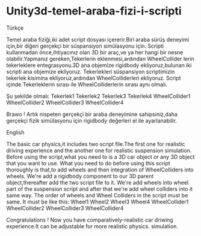 # Unity3d-temel-araba-fizi-i-scripti
Türkçe

Temel araba fiziği,iki adet script dosyası içererir.Biri araba sürüş deneyimi için,bir diğeri gerçekçi bir süspansiyon simülasyonu için.
Scripti kullanmadan önce,ihtiyacınız olan 3D bir araç,ve ya her hangi bir nesne olabilir.Yapmanız gereken,Tekerlerin eklenmesi,ardından WheelCollider lerin tekerleklere entegrasyonu.3D ana objemize rigidbody ekliyoruz,bulunan iki scripti ana objemize ekliyoruz.
Tekerlekleri süspansiyon scriptimizin tekerlek kisimina ekliyoruz,ardından WheelColliderleri ekliyoruz.
Script içinde Tekerleklerin sırası ile WheelColliderlerin sırası aynı olmalı.

Şu şekilde olmalı:
Tekerlek1
Tekerlek2
Tekerlek3
Tekerlek4
WheelCollider1
WheelCollider2
WheelCollider3
WheelCollider4

Brawo ! Artık nispeten gerçekçi bir araba deneyimine sahipsiniz,daha gerçekçi fizik simülasyonu için rigidbody değerleri el ile ayarlanabilir.


English

The basic car physics,it includes two script file.The first one for realistic driving experience and the another one for realistic suspension simulation.
Before using the script,what you need to is a 3D car object or any 3D object that you want to use.
What you need to do before using this script thoroughly is that,to add wheels and then integration of WheelColliders into wheels.
We're add a rigidbody component to our 3D parent object,thereafter add the two script file to it.
We're add wheels into wheel part of the suspension script and after that we're add wheel colliders into it same way.
The order of wheels and Wheel Colliders in the script must be same.
It must be like this:
Wheel1
Wheel2
Wheel3
Wheel4
WheelCollider1
WheelCollider2
WheelCollider3
WheelCollider4

Congratulations ! Now you have comparatively-realistic car driwing experience.It can be adjustable for more realistic physics. simulation.
